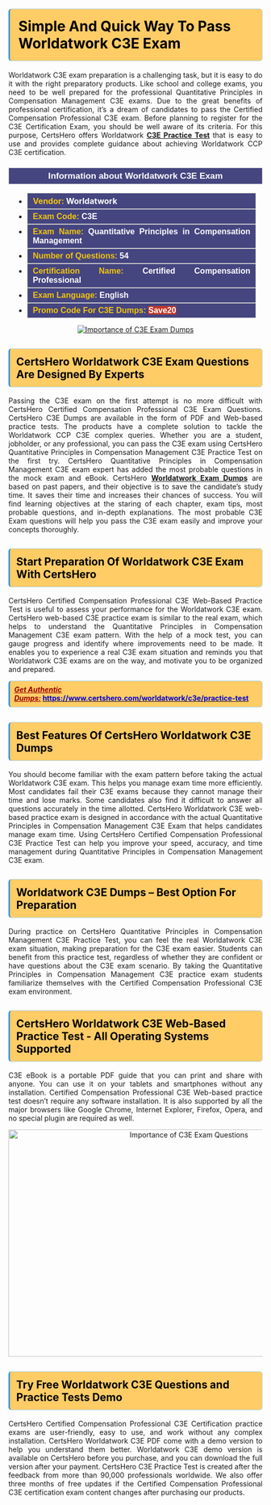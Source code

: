 <h1><strong><span style="display:block; color:#000000; background:#ffcc66; border: 0.5px solid #AED6F1 ; border-left: 3px solid #3498DB; padding: .6em; border-radius: 6px;">Simple And Quick Way To Pass Worldatwork C3E Exam</span></strong></h1>

<p style="text-align: justify;">Worldatwork C3E exam preparation is a challenging task, but it is easy to do it with the right preparatory products. Like school and college exams, you need to be well prepared for the professional Quantitative Principles in Compensation Management C3E exams. Due to the great benefits of professional certification, it’s a dream of candidates to pass the Certified Compensation Professional C3E exam. Before planning to register for the C3E Certification Exam, you should be well aware of its criteria. For this purpose, CertsHero offers Worldatwork <a href="https://www.certshero.com/worldatwork/c3e"><strong>C3E Practice Test</strong></a> that is easy to use and provides complete guidance about achieving Worldatwork CCP C3E certification.</p>

<h3 style="background: #454580; border: 1px solid rgb(204, 204, 204); padding: 5px 10px; text-align: center;"><span style="color:#ffffff;"><span style="font-size:11pt"><span style="line-height:normal"><span style="font-family:Calibri,sans-serif"><b><span style="font-size:13.0pt"><span cambria="">Information about Worldatwork C3E Exam</span></span></b></span></span></span></span></h3>

<ul>
	<li style="margin:0cm 10pt">
	<div style="background:#454580; border: 1px solid rgb(204, 204, 204); padding: 5px 10px; text-align: justify;"><span style="font-size:11pt"><span style="line-height:normal"><span style="tab-stops:list 36.0pt"><span style="font-fam ily:Calibri,sans-serif"><b><span style="font-size:12.0pt"><span new="" roman="" style="font-family:" times=""><span style="color:#f1c40f;">Vendor:</span> <span style="color:#ffffff;">Worldatwork</span></span></span></b></span></span></span></span></div>
	</li>
	<li style="margin:0cm 10pt">
	<div style="background: #454580; border: 1px solid rgb(204, 204, 204); padding: 5px 10px; text-align: justify;"><span style="font-size:11pt"><span style="line-height:normal"><span style="tab-stops:list 36.0pt"><span style="font-family:Calibri,sans-serif"><b><span style="font-size:12.0pt"><span new="" roman="" style="font-family:" times=""><span style="color:#f1c40f;">Exam Code:</span> <span style="color:#ffffff;">C3E</span></span></span></b></span></span></span></span></div>
	</li>
	<li style="margin:0cm 10pt">
	<div style="background: #454580; border: 1px solid rgb(204, 204, 204); padding: 5px 10px; text-align: justify;"><span style="font-size:11pt"><span style="line-height:normal"><span style="tab-stops:list 36.0pt"><span style="font-family:Calibri,sans-serif"><b><span style="font-size:12.0pt"><span new="" roman="" style="font-family:" times=""><span style="color:#f1c40f;">Exam Name:</span> <span style="color:#ffffff;">Quantitative Principles in Compensation Management</span></span></span></b></span></span></span></span></div>
	</li>
	<li style="margin:0cm 10pt">
	<div style="background: #454580; border: 1px solid rgb(204, 204, 204); padding: 5px 10px;"><span style="font-size:11pt"><span style="line-height:normal"><span style="tab-stops:list 36.0pt"><span style="font-family:Calibri,sans-serif"><b><span style="font-size:12.0pt"><span new="" roman="" style="font-family:" times=""><span style="color:#f1c40f;">Number of Questions: </span><span style="color:#ffffff;">54</span></span></span></b></span></span></span></span></div>
	</li>
	<li style="margin:0cm 10pt">
	<div style="background: #454580; border: 1px solid rgb(204, 204, 204); padding: 5px 10px; text-align: justify;"><span style="font-size:11pt"><span style="line-height:normal"><span style="tab-stops:list 36.0pt"><span style="font-family:Calibri,sans-serif"><b><span style="font-size:12.0pt"><span new="" roman="" style="font-family:" times=""><span style="color:#f1c40f;">Certification Name:</span> <span style="color:#ffffff;">Certified Compensation Professional</span></span></span></b></span></span></span></span></div>
	</li>
	<li style="margin:0cm 10pt">
	<div style="background: #454580; border: 1px solid rgb(204, 204, 204); padding: 5px 10px; text-align: justify;"><span style="font-size:11pt"><span style="line-height:normal"><span style="tab-stops:list 36.0pt"><span style="font-family:Calibri,sans-serif"><b><span style="font-size:12.0pt"><span new="" roman="" style="font-family:" times=""><span style="color:#f1c40f;">Exam Language:</span> <span style="color:#ffffff;">English</span></span></span></b></span></span></span></span></div>
	</li>
	<li style="margin:0cm 10pt">
	<div style="background: #454580; border: 1px solid rgb(204, 204, 204); padding: 5px 10px;"><span style="font-size:11pt"><span style="line-height:normal"><span style="tab-stops:list 36.0pt"><span style="font-family:Calibri,sans-serif"><b><span style="font-size:12.0pt"><span new="" roman="" style="font-family:" times=""><span style="color:#f1c40f;">Promo Code For C3E Dumps: </span><span style="color:#ffffff;"><span style="background-color:#c0392b;">Save20</span></span></span></span></b></span></span></span></span></div>
	</li>
</ul>

<p style="text-align: center;"><a href="https://www.certshero.com/worldatwork/c3e" rel="NOFOLLOW"><img alt="Importance of C3E Exam Dumps" src="https://i.imgur.com/UZuq4Dk.jpeg" /></a></p>

<h2><strong><span style="display:block; color:#000000; background:#ffcc66; border: 0.5px solid #AED6F1 ; border-left: 3px solid #3498DB; padding: .6em; border-radius: 6px;">CertsHero Worldatwork C3E Exam Questions Are Designed By Experts</span></strong></h2>

<p style="text-align: justify;">Passing the C3E exam on the first attempt is no more difficult with CertsHero Certified Compensation Professional C3E Exam Questions. CertsHero C3E Dumps are available in the form of PDF and Web-based practice tests. The products have a complete solution to tackle the Worldatwork CCP C3E complex queries. Whether you are a student, jobholder, or any professional, you can pass the C3E exam using CertsHero Quantitative Principles in Compensation Management C3E Practice Test on the first try. CertsHero Quantitative Principles in Compensation Management C3E exam expert has added the most probable questions in the mock exam and eBook. CertsHero <a href="https://www.certshero.com/worldatwork"><strong>Worldatwork Exam Dumps</strong></a> are based on past papers, and their objective is to save the candidate’s study time. It saves their time and increases their chances of success. You will find learning objectives at the staring of each chapter, exam tips, most probable questions, and in-depth explanations. The most probable C3E Exam questions will help you pass the C3E exam easily and improve your concepts thoroughly.</p>

<h2><strong><span style="display:block; color:#000000; background:#ffcc66; border: 0.5px solid #AED6F1 ; border-left: 3px solid #3498DB; padding: .6em; border-radius: 6px;">Start Preparation Of Worldatwork C3E Exam With CertsHero</span></strong></h2>

<p style="text-align: justify;">CertsHero Certified Compensation Professional C3E Web-Based Practice Test is useful to assess your performance for the Worldatwork C3E exam. CertsHero web-based C3E practice exam is similar to the real exam, which helps to understand the Quantitative Principles in Compensation Management C3E exam pattern. With the help of a mock test, you can gauge progress and identify where improvements need to be made. It enables you to experience a real C3E exam situation and reminds you that Worldatwork C3E exams are on the way, and motivate you to be organized and prepared.</p>

<p><strong><span style="display:block; color:#990000; background:#ffcc66; border: 0.5px solid #AED6F1 ; border-left: 3px solid #3498DB; padding: .6em; border-radius: 6px;"><span style="font-size:14px;"><u><i>Get Authentic Dumps:</i></u></span> <a href="https://www.certshero.com/worldatwork/c3e/practice-test"><span style="color:#0000cc;">https://www.certshero.com/worldatwork/c3e/practice-test</span></a></span></strong></p>

<h2><strong><span style="display:block; color:#000000; background:#ffcc66; border: 0.5px solid #AED6F1 ; border-left: 3px solid #3498DB; padding: .6em; border-radius: 6px;">Best Features Of CertsHero Worldatwork C3E Dumps</span></strong></h2>

<p style="text-align: justify;">You should become familiar with the exam pattern before taking the actual Worldatwork C3E exam. This helps you manage exam time more efficiently. Most candidates fail their C3E exams because they cannot manage their time and lose marks. Some candidates also find it difficult to answer all questions accurately in the time allotted. CertsHero Worldatwork C3E web-based practice exam is designed in accordance with the actual Quantitative Principles in Compensation Management C3E Exam that helps candidates manage exam time. Using CertsHero Certified Compensation Professional C3E Practice Test can help you improve your speed, accuracy, and time management during Quantitative Principles in Compensation Management C3E exam.</p>

<h2><strong><span style="display:block; color:#000000; background:#ffcc66; border: 0.5px solid #AED6F1 ; border-left: 3px solid #3498DB; padding: .6em; border-radius: 6px;">Worldatwork C3E Dumps – Best Option For Preparation</span></strong></h2>

<p style="text-align: justify;">During practice on CertsHero Quantitative Principles in Compensation Management C3E Practice Test, you can feel the real Worldatwork C3E exam situation, making preparation for the C3E exam easier. Students can benefit from this practice test, regardless of whether they are confident or have questions about the C3E exam scenario. By taking the Quantitative Principles in Compensation Management C3E practice exam students familiarize themselves with the Certified Compensation Professional C3E exam environment.</p>

<h2><strong><span style="display:block; color:#000000; background:#ffcc66; border: 0.5px solid #AED6F1 ; border-left: 3px solid #3498DB; padding: .6em; border-radius: 6px;">CertsHero Worldatwork C3E Web-Based Practice Test - All Operating Systems Supported</span></strong></h2>

<p style="text-align: justify;">C3E eBook is a portable PDF guide that you can print and share with anyone. You can use it on your tablets and smartphones without any installation. Certified Compensation Professional C3E Web-based practice test doesn’t require any software installation. It is also supported by all the major browsers like Google Chrome, Internet Explorer, Firefox, Opera, and no special plugin are required as well.</p>

<p style="text-align: center;"><a href="https://www.certshero.com/product-detail/c3e" rel="NOFOLLOW"><img alt="Importance of C3E Exam Questions" height="450" src="https://i.redd.it/vixpkfso1g981.jpg" width="700" /></a></p>

<h2><strong><span style="display:block; color:#000000; background:#ffcc66; border: 0.5px solid #AED6F1 ; border-left: 3px solid #3498DB; padding: .6em; border-radius: 6px;">Try Free Worldatwork C3E Questions and Practice Tests Demo</span></strong></h2>

<p style="text-align: justify;">CertsHero Certified Compensation Professional C3E Certification practice exams are user-friendly, easy to use, and work without any complex installation. CertsHero Worldatwork C3E PDF come with a demo version to help you understand them better. Worldatwork C3E demo version is available on CertsHero before you purchase, and you can download the full version after your payment. CertsHero C3E Practice Test is created after the feedback from more than 90,000 professionals worldwide. We also offer three months of free updates if the Certified Compensation Professional C3E certification exam content changes after purchasing our products.</p>
